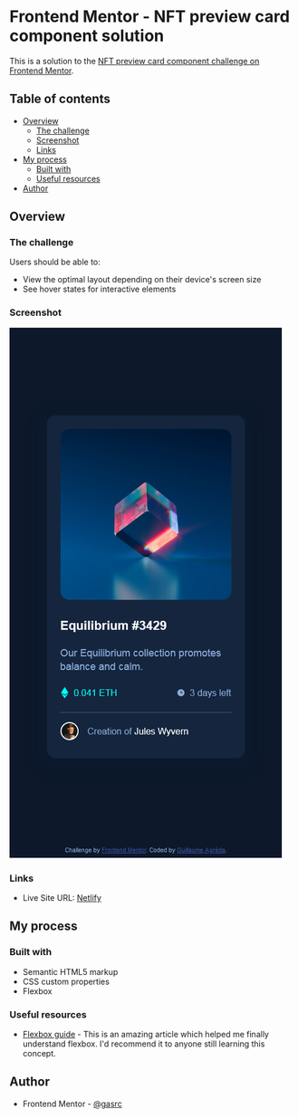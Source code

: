 # Frontend Mentor - NFT preview card component solution

This is a solution to the [NFT preview card component challenge on Frontend Mentor](https://www.frontendmentor.io/challenges/nft-preview-card-component-SbdUL_w0U). 

## Table of contents

- [Overview](#overview)
  - [The challenge](#the-challenge)
  - [Screenshot](#screenshot)
  - [Links](#links)
- [My process](#my-process)
  - [Built with](#built-with)
  - [Useful resources](#useful-resources)
- [Author](#author)

## Overview

### The challenge

Users should be able to:

- View the optimal layout depending on their device's screen size
- See hover states for interactive elements

### Screenshot

![](./screenshot.png)

### Links

- Live Site URL: [Netlify](https://epic-bhaskara-d92638.netlify.app/)

## My process

### Built with

- Semantic HTML5 markup
- CSS custom properties
- Flexbox

### Useful resources

- [Flexbox guide](https://css-tricks.com/snippets/css/a-guide-to-flexbox/) - This is an amazing article which helped me finally understand flexbox. I'd recommend it to anyone still learning this concept.

## Author

- Frontend Mentor - [@gasrc](https://www.frontendmentor.io/profile/gasrc)
